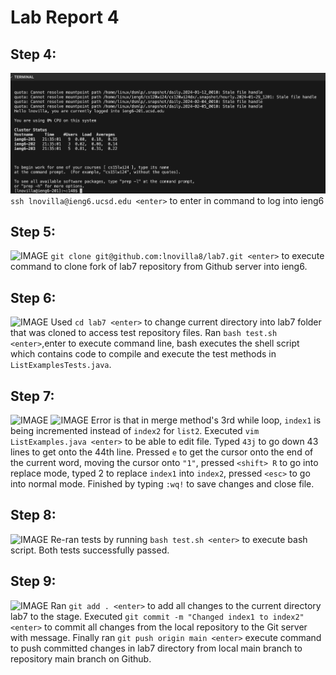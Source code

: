 # Lab Report 4
## Step 4:
![IMAGE](step4.png)
```ssh lnovilla@ieng6.ucsd.edu <enter>``` to enter in command to log into ieng6

## Step 5:
![IMAGE](step5.png)
```git clone git@github.com:lnovilla8/lab7.git <enter>``` to execute command to clone fork of lab7 repository from Github server into ieng6.

## Step 6:
![IMAGE](step6.png)
Used ```cd lab7 <enter>``` to change current directory into lab7 folder that was cloned to access test repository files. Ran ```bash test.sh <enter>```,enter to execute command line, bash executes the shell script which contains code to compile and execute the test methods in ```ListExamplesTests.java```.

## Step 7:

![IMAGE](step7vim.png)
![IMAGE](step7.png)
Error is that in merge method's 3rd while loop, ```index1``` is being incremented instead of ```index2``` for ```list2```. Executed ```vim ListExamples.java <enter>``` to be able to edit file. Typed ```43j``` to go down 43 lines to get onto the 44th line. Pressed ```e``` to get the cursor onto the end of the current word, moving the cursor onto ```"1"```, pressed ```<shift> R``` to go into replace mode, typed 2 to replace ```index1``` into ```index2```, pressed ```<esc>``` to go into normal mode. Finished by typing ```:wq!``` to save changes and close file.

## Step 8:
![IMAGE](step8.png)
Re-ran tests by running ```bash test.sh <enter>``` to execute bash script. Both tests successfully passed.

## Step 9:
![IMAGE](step9.png)
Ran ```git add . <enter>``` to add all changes to the current directory lab7 to the stage. Executed ```git commit -m "Changed index1 to index2" <enter>``` to commit all changes from the local repository to the Git server with message. Finally ran ```git push origin main <enter>``` execute command to push committed changes in lab7 directory from local main branch to repository main branch on Github.
